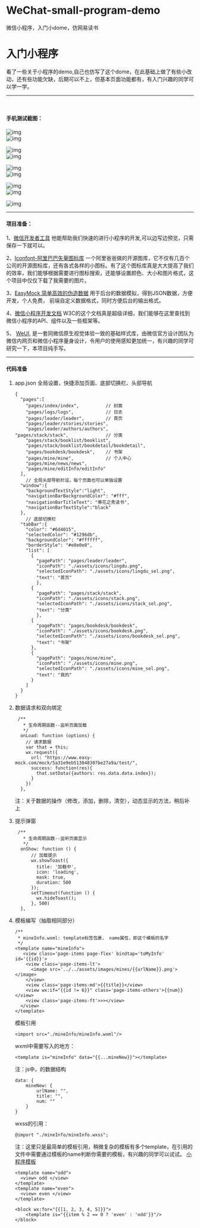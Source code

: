 # WeChat-small-program-demo
微信小程序，入门小dome，仿网易读书

入门小程序
==========


  看了一些关于小程序的demo,自己也仿写了这个dome，在此基础上做了有些小改动，还有些功能欠缺，后期可以不上，但基本页面功能都有，有入门兴趣的同学可以学一学。

----
  
#### 手机测试截图：

![img](https://github.com/chenpenggood/WeChat-small-program-demo/blob/master/assets/screenshot/fengmian.png?raw=true)          
![img](https://github.com/chenpenggood/WeChat-small-program-demo/blob/master/assets/screenshot/leader.png?raw=true)

![img](https://github.com/chenpenggood/WeChat-small-program-demo/blob/master/assets/screenshot/category.png?raw=true)           
![img](https://github.com/chenpenggood/WeChat-small-program-demo/blob/master/assets/screenshot/booklist.png?raw=true)

![img](https://github.com/chenpenggood/WeChat-small-program-demo/blob/master/assets/screenshot/mine.png?raw=true)            
![img](https://github.com/chenpenggood/WeChat-small-program-demo/blob/master/assets/screenshot/news.png?raw=true)

![img](https://github.com/chenpenggood/WeChat-small-program-demo/blob/master/assets/screenshot/stories.png?raw=true)           
![img](https://github.com/chenpenggood/WeChat-small-program-demo/blob/master/assets/screenshot/book.png?raw=true)

![img](https://github.com/chenpenggood/WeChat-small-program-demo/blob/master/assets/screenshot/author.png?raw=true)

-----
#### 项目准备：

1、[微信开发者工具](https://mp.weixin.qq.com/debug/wxadoc/dev/devtools/download.html?t=201715) 他能帮助我们快速的进行小程序的开发,可以边写边预览，只需保存一下就可以。

2、[Iconfont-阿里巴巴矢量图标库](http://www.iconfont.cn/) 一个阿里爸爸做的开源图库，它不仅有几百个公司的开源图标库，还有各式各样的小图标。有了这个图标库真是大大提高了我们的效率，我们能够根据需要进行图标搜索，还能够设置颜色、大小和图片格式，这个项目中仅仅下载了我需要的图片。

3、[EasyMock 简单高效的伪造数据](https://www.easy-mock.com/) 用于后台的数据模拟，得到JSON数据，方便开发，个人免费， 前端自定义数据格式，同时方便后台的输出格式。

4、[微信小程序开发文档](https://www.w3cschool.cn/weixinapp/9wou1q8j.html)  W3C的这个文档真是超级详细，我们能够在这里查找到微信小程序的API、组件以及一些框架等。

5、 [WeUI](https://weui.io/), 是一套同微信原生视觉体验一致的基础样式库，由微信官方设计团队为微信内网页和微信小程序量身设计，令用户的使用感知更加统一，有兴趣的同学可研究一下，本项目纯手写。

-----
#### 代码准备

 1. app.json 全局设置，快捷添加页面、底部切换栏、头部导航

		{
		  "pages":[
		    "pages/index/index",          // 封面
		    "pages/logs/logs",            // 日志 
		    "pages/leader/leader",        // 首页
		    "pages/leader/stories/stories",
		    "pages/leader/authors/authors",
	    "pages/stack/stack",        	  // 分类
		    "pages/stack/booklist/booklist", 
		    "pages/stack/booklist/bookdetail/bookdetail",
		    "pages/bookdesk/bookdesk",    // 书架
		    "pages/mine/mine",            // 个人中心
		    "pages/mine/news/news",
		    "pages/mine/editInfo/editInfo"
		  ],
			// 全局头部导航栏设，每个页面也可以单独设置
		  "window":{
		    "backgroundTextStyle":"light",
		    "navigationBarBackgroundColor": "#fff",
		    "navigationBarTitleText": "蒂花之秀读书",
		    "navigationBarTextStyle":"black"
		  },
			// 底部切换栏
		  "tabBar":{
		    "color": "#6d4015",
		    "selectedColor": "#1296db",
		    "backgroundColor": "#ffffff",
		    "borderStyle": "#e0e0e0",
		    "list": [
		      {
		        "pagePath": "pages/leader/leader",
		        "iconPath": "./assets/icons/lingdu.png",
		        "selectedIconPath": "./assets/icons/lingdu_sel.png",
		        "text": "首页"
		        },
		      {
		        "pagePath": "pages/stack/stack",
		        "iconPath": "./assets/icons/stack.png",
		        "selectedIconPath": "./assets/icons/stack_sel.png",
		        "text": "分类"
		        },
		      {
		        "pagePath": "pages/bookdesk/bookdesk",
		        "iconPath": "./assets/icons/bookdesk.png",
		        "selectedIconPath": "./assets/icons/bookdesk_sel.png",
		        "text": "书架"
		      },
		      {
		        "pagePath": "pages/mine/mine",
		        "iconPath": "./assets/icons/mine.png",
		        "selectedIconPath": "./assets/icons/mine_sel.png",
		        "text": "我的"
		      }
		    ]
		  }
		}

 2. 数据请求和双向绑定
 
		 /**
		   * 生命周期函数--监听页面加载
		   */
		  onLoad: function (options) {
		    // 请求数据
		    var that = this;
		    wx.request({
		      url: "https://www.easy-mock.com/mock/5a31e9eb513048307be27a9a/test/",
		      success: function(res){
		        that.setData({authors: res.data.data.index});
		      }
		    })
		  },
		
	注：关于数据的操作（修改，添加，删除，清空），动态显示的方法，稍后补上
	
 3. 提示弹窗

		 /**
		   * 生命周期函数--监听页面显示
		   */
		  onShow: function () {
		      // 加载提示
		      wx.showToast({
		        title: '加载中',
		        icon: 'loading',
		        mask: true,
		        duration: 500
		      });
		      setTimeout(function () {
		        wx.hideToast();
		      }, 500)
		  },

 4. 模板编写（抽取相同部分）

		/**
		 * mineInfo.wxml: template标签包裹， name属性，即这个模板的名字
		 */
		<template name="mineInfo">
		   <view class='page-items page-flex' bindtap='toMyInfo' id='{{id}}'>
		    <view class='page-items-lt'>
		      <image src='../../assets/images/mines/{{urlName}}.png'></image>
		    </view>
		    <view class='page-items-md'>{{title}}</view>
		    <view wx:if="{{id != 6}}" class='page-items-others'>{{num}}</view>
		    <view class='page-items-ft'>>></view>
		  </view>
		</template>  
	
	模板引用 
		
		<import src="./mineInfo/mineInfo.wxml"/>

	wxml中需要写入的地方：
		
		<template is="mineInfo" data="{{...mineNew}}"></template>

	注：js中，的数据结构
		
		data: {
			mineNew: {
				urlName: "",
				title: "",
				num: ""
			}	
		}

	wxss的引用：
	
		@import "./mineInfo/mineInfo.wxss";

	注：这里只是最简单的模板引用，稍微复杂的模板有多个template，在引用的文件中需要通过模板的name判断你需要的模板，有兴趣的同学可以试试。
	[小程序模板](https://www.w3cschool.cn/weixinapp/weixinapp-template.html)

		<template name="odd">
		  <view> odd </view>
		</template>
		<template name="even">
		  <view> even </view>
		</template>
		
		<block wx:for="{{[1, 2, 3, 4, 5]}}">
		    <template is="{{item % 2 == 0 ? 'even' : 'odd'}}"/>
		</block>
